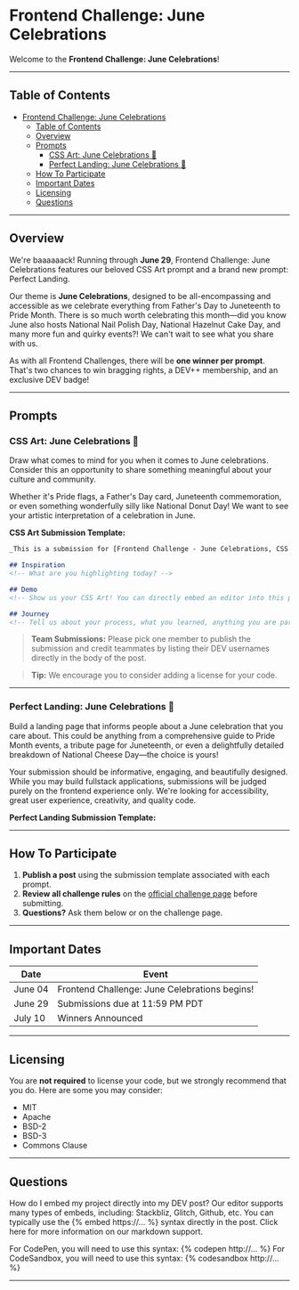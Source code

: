 # Frontend Challenge: June Celebrations

Welcome to the **Frontend Challenge: June Celebrations**!

---

## Table of Contents
- [Frontend Challenge: June Celebrations](#frontend-challenge-june-celebrations)
  - [Table of Contents](#table-of-contents)
  - [Overview](#overview)
  - [Prompts](#prompts)
    - [CSS Art: June Celebrations 🎨](#css-art-june-celebrations-)
    - [Perfect Landing: June Celebrations 🛬](#perfect-landing-june-celebrations-)
  - [How To Participate](#how-to-participate)
  - [Important Dates](#important-dates)
  - [Licensing](#licensing)
  - [Questions](#questions)

---

## Overview
We're baaaaaack! Running through **June 29**, Frontend Challenge: June Celebrations features our beloved CSS Art prompt and a brand new prompt: Perfect Landing.

Our theme is **June Celebrations**, designed to be all-encompassing and accessible as we celebrate everything from Father's Day to Juneteenth to Pride Month. There is so much worth celebrating this month—did you know June also hosts National Nail Polish Day, National Hazelnut Cake Day, and many more fun and quirky events?! We can't wait to see what you share with us.

As with all Frontend Challenges, there will be **one winner per prompt**. That's two chances to win bragging rights, a DEV++ membership, and an exclusive DEV badge!

---

## Prompts

### CSS Art: June Celebrations 🎨
Draw what comes to mind for you when it comes to June celebrations. Consider this an opportunity to share something meaningful about your culture and community.

Whether it's Pride flags, a Father's Day card, Juneteenth commemoration, or even something wonderfully silly like National Donut Day! We want to see your artistic interpretation of a celebration in June.

**CSS Art Submission Template:**
```markdown
_This is a submission for [Frontend Challenge - June Celebrations, CSS Art: June Celebrations](https://dev.to/challenges/frontend-2025-06-04)._ 

## Inspiration
<!-- What are you highlighting today? -->

## Demo
<!-- Show us your CSS Art! You can directly embed an editor into this post (see the FAQ section of the challenge page) or you can share an image of your project and share a public link to the code. -->

## Journey
<!-- Tell us about your process, what you learned, anything you are particularly proud of, what you hope to do next, etc. -->
```

> **Team Submissions:** Please pick one member to publish the submission and credit teammates by listing their DEV usernames directly in the body of the post.

> **Tip:** We encourage you to consider adding a license for your code.

---

### Perfect Landing: June Celebrations 🛬
Build a landing page that informs people about a June celebration that you care about. This could be anything from a comprehensive guide to Pride Month events, a tribute page for Juneteenth, or even a delightfully detailed breakdown of National Cheese Day—the choice is yours!

Your submission should be informative, engaging, and beautifully designed. While you may build fullstack applications, submissions will be judged purely on the frontend experience only. We're looking for accessibility, great user experience, creativity, and quality code.

**Perfect Landing Submission Template:**
<!-- Add your own template or instructions here if needed -->

---

## How To Participate
1. **Publish a post** using the submission template associated with each prompt.
2. **Review all challenge rules** on the [official challenge page](https://dev.to/challenges/frontend-2025-06-04) before submitting.
3. **Questions?** Ask them below or on the challenge page.

---

## Important Dates
| Date      | Event                                              |
|-----------|----------------------------------------------------|
| June 04   | Frontend Challenge: June Celebrations begins!      |
| June 29   | Submissions due at 11:59 PM PDT                    |
| July 10   | Winners Announced                                  |

---

## Licensing
You are **not required** to license your code, but we strongly recommend that you do. Here are some you may consider:
- MIT
- Apache
- BSD-2
- BSD-3
- Commons Clause

---

## Questions
How do I embed my project directly into my DEV post?
Our editor supports many types of embeds, including: Stackbliz, Glitch, Github, etc. You can typically use the {% embed https://... %} syntax directly in the post. Click here for more information on our markdown support.

For CodePen, you will need to use this syntax: {% codepen http://... %}
For CodeSandbox, you will need to use this syntax: {% codesandbox http://... %}

---

